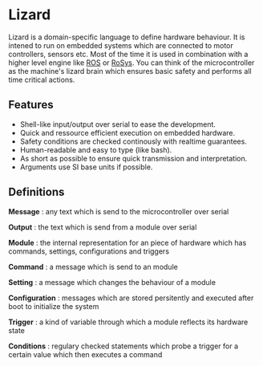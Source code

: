 # Lizard

Lizard is a domain-specific language to define hardware behaviour. 
It is intened to run on embedded systems which are connected to motor controllers, sensors etc. 
Most of the time it is used in combination with a higher level engine like [ROS](https://www.ros.org/) or [RoSys](http://rosys.io/). 
You can think of the microcontroller as the machine's lizard brain which ensures basic safety and performs all time critical actions.

## Features

- Shell-like input/output over serial to ease the development.
- Quick and ressource efficient execution on embedded hardware.
- Safety conditions are checked continously with realtime guarantees.
- Human-readable and easy to type (like bash).
- As short as possible to ensure quick transmission and interpretation.
- Arguments use SI base units if possible.

## Definitions

**Message**
: any text which is send to the microcontroller over serial

**Output**
: the text which is send from a module over serial

**Module**
: the internal representation for an piece of hardware which has commands, settings, configurations and triggers

**Command**
: a message which is send to an module

**Setting**
: a message which changes the behaviour of a module

**Configuration**
: messages which are stored persitently and executed after boot to initialize the system

**Trigger**
: a kind of variable through which a module reflects its hardware state

**Conditions**
: regulary checked statements which probe a trigger for a certain value which then executes a command